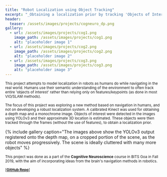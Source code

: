 ```yaml
---
title: "Robot Localization using Object Tracking"
excerpt: "_Obtaining a localization prior by tracking 'Objects of Interest' in a depth map_"
header:
  teaser: /assets/images/projects/cogneuro_dp.png
gallery:
  - url: /assets/images/projects/cog1.png
    image_path: /assets/images/projects/cog1.png
    alt: "placeholder image 1"
  - url: /assets/images/projects/cog2.png
    image_path: /assets/images/projects/cog2.png
    alt: "placeholder image 2"
  - url: /assets/images/projects/cog3.png
    image_path: /assets/images/projects/cog3.png
    alt: "placeholder image 3"
---
```

<sub>This project attempts to model localization in robots as humans do while navigating in the real world. Humans use their semantic understanding of the environment to often track entire 'objects of interest' rather than relying only on features/keypoints (as done in most VIO/SLAM methods). </sub>

<sub>The focus of this project was exploring a new method based on navigation in humans, and not on developing a robust localization system. A calibrated Kinect was used for obtaining a depth map and a monochrome image. Objects of interest were detected in the images using YOLOv3 and their approximate 3D location is estimated. These objects were then tracked through the frames (without the use of features), to obtain a localization prior.</sub>

{% include gallery caption="The images above show the YOLOv3 output registered onto the depth map, on a cropped portion of the scene, as the robot moves progressively. The scene is ideally cluttered with many more objects" %}

<sub>This project was done as a part of the **Cognitive Neuroscience** course in BITS Goa in Fall 2019, with the aim of incorporating ideas from the brain's navigation methods in robotics.</sub>

<sub></sub>

<sub>\[[**GitHub Repo**](https://github.com/rmvanarse/slam_cogneuro)\]</sub>
